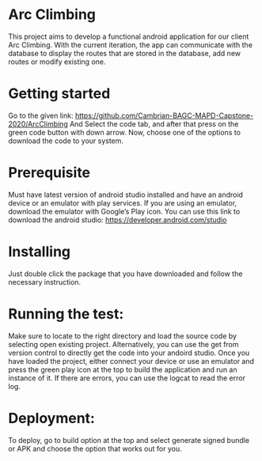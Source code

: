 # Arc Climbing
This project aims to develop a functional android application for our client Arc Climbing. With the current iteration, the app can communicate with the database to display the routes that are stored in the database, add new routes or modify existing one.

# Getting started
Go to the given link: https://github.com/Cambrian-BAGC-MAPD-Capstone-2020/ArcClimbing
And Select the code tab, and after that press on the green code button with down arrow. Now, choose one of the options to download the code to your system.

# Prerequisite
Must have latest version of android studio installed and have an android device or an emulator with play services. If you are using an emulator, download the emulator with Google’s Play icon. You can use this link to download the android studio: https://developer.android.com/studio

# Installing
Just double click the package that you have downloaded and follow the necessary instruction.

# Running the test:
Make sure to locate to the right directory and load the source code by selecting open existing project. Alternatively, you can use the get from version control to directly get the code into your andoird studio. Once you have loaded the project, either connect your device or use an emulator and press the green play icon at the top to build the application and run an instance of it. If there are errors, you can use the logcat to read the error log.

# Deployment:
To deploy, go to build option at the top and select generate signed bundle or APK and choose the option that works out for you.
